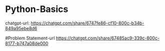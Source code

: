 # Python-Basics
chatgpt-url:
https://chatgpt.com/share/6747fe86-cf10-800c-b34b-849a95ebe8d6

#Problem Statement-url
https://chatgpt.com/share/67485ac9-339c-800c-8177-b747a08de000
